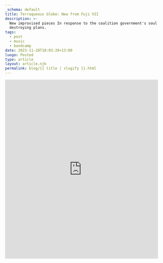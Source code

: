 ```yaml
---
_schema: default
title: Terraqueous Globe: New from Fuji VII
description: >-
  New improvised pieces In response to the coalition government's soul
  destroying plans.
tags:
  - post
  - music
  - bandcamp
date: 2023-11-28T10:03:20+13:00
luogo: Posted
type: article
layout: article.njk
permalink: blog/{{ title | slugify }}.html
---
```


<iframe style="border: 0; width: 100%; height: 588px;" src="https://bandcamp.com/EmbeddedPlayer/album=2180942122/size=large/bgcol=ffffff/linkcol=333333/transparent=true/" seamless><a href="https://fujivii.bandcamp.com/album/terraqueous-globe">Terraqueous Globe by Fuji VII</a></iframe>